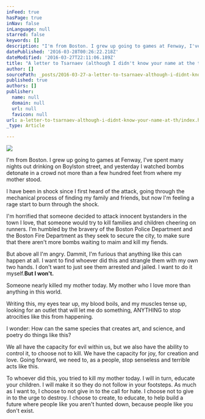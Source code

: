 ```yaml
---
inFeed: true
hasPage: true
inNav: false
inLanguage: null
starred: false
keywords: []
description: "I'm from Boston. I grew up going to games at Fenway, I've spent many nights out drinking on Boylston street, and yesterday I watched bombs detonate in a crowd not more than a few hundred feet from where my mother stood."
datePublished: '2016-03-28T00:26:22.218Z'
dateModified: '2016-03-27T22:11:06.189Z'
title: "A letter to Tsarnaev (although I didn't know your name at the time)"
author: []
sourcePath: _posts/2016-03-27-a-letter-to-tsarnaev-although-i-didnt-know-your-name-at-th.md
published: true
authors: []
publisher:
  name: null
  domain: null
  url: null
  favicon: null
url: a-letter-to-tsarnaev-although-i-didnt-know-your-name-at-th/index.html
_type: Article

---
```

![](https://the-grid-user-content.s3-us-west-2.amazonaws.com/3c758ca4-8f52-4575-b86a-daa690924c40.jpg)

I'm from Boston. I grew up going to games at Fenway, I've spent many nights out drinking on Boylston street, and yesterday I watched bombs detonate in a crowd not more than a few hundred feet from where my mother stood.

I have been in shock since I first heard of the attack, going through the mechanical process of finding my family and friends, but now I'm feeling a rage start to burn through the shock.

I'm horrified that someone decided to attack innocent bystanders in the town I love, that someone would try to kill families and children cheering on runners. I'm humbled by the bravery of the Boston Police Department and the Boston Fire Department as they seek to secure the city, to make sure that there aren't more bombs waiting to maim and kill my fiends.

But above all I'm angry. Dammit, I'm furious that anything like this can happen at all. I want to find whoever did this and strangle them with my own two hands. I don't want to just see them arrested and jailed. I want to do it myself.**But I won't.**

Someone nearly killed my mother today. My mother who I love more than anything in this world.

Writing this, my eyes tear up, my blood boils, and my muscles tense up, looking for an outlet that will let me do something, ANYTHING to stop atrocities like this from happening.

I wonder: How can the same species that creates art, and science, and poetry do things like this?

We all have the capacity for evil within us, but we also have the ability to control it, to choose not to kill. We have the capacity for joy, for creation and love. Going forward, we need to, as a people, stop senseless and terrible acts like this.

To whoever did this, you tried to kill my mother today. I will in turn, educate your children. I will make it so they do not follow in your footsteps. As much as I want to, I choose to not give in to the call for hate. I choose not to give in to the urge to destroy. I choose to create, to educate, to help build a future where people like you aren't hunted down, because people like you don't exist.